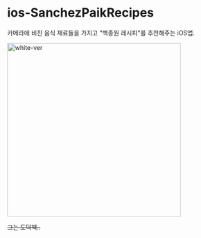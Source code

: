 # ios-SanchezPaikRecipes
카메라에 비친 음식 재료들을 가지고 "백종원 레시피"를 추천해주는 iOS앱.

<img width="400" alt="white-ver" src="https://user-images.githubusercontent.com/38272356/61716520-4e325100-ad9a-11e9-9a09-fe78f5bf7fae.png">

~~그는 도덕책..~~
